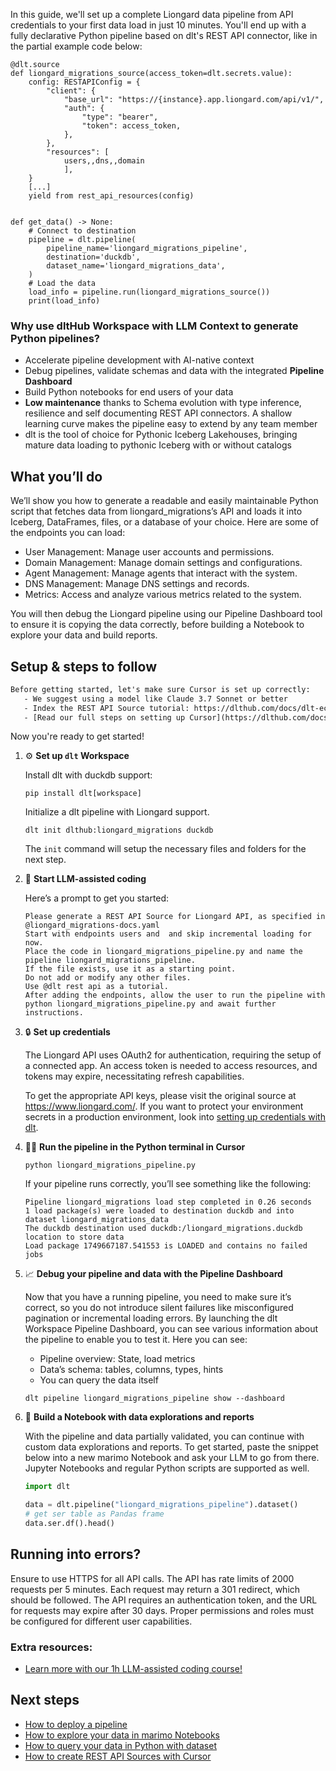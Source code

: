 In this guide, we'll set up a complete Liongard data pipeline from API credentials to your first data load in just 10 minutes. You'll end up with a fully declarative Python pipeline based on dlt's REST API connector, like in the partial example code below:

```python-outcome
@dlt.source
def liongard_migrations_source(access_token=dlt.secrets.value):
    config: RESTAPIConfig = {
        "client": {
            "base_url": "https://{instance}.app.liongard.com/api/v1/",
            "auth": {
                "type": "bearer",
                "token": access_token,
            },
        },
        "resources": [
            users,,dns,,domain
            ],
    }
    [...]
    yield from rest_api_resources(config)


def get_data() -> None:
    # Connect to destination
    pipeline = dlt.pipeline(
        pipeline_name='liongard_migrations_pipeline',
        destination='duckdb',
        dataset_name='liongard_migrations_data', 
    )
    # Load the data
    load_info = pipeline.run(liongard_migrations_source())
    print(load_info) 
```

### Why use dltHub Workspace with LLM Context to generate Python pipelines?

- Accelerate pipeline development with AI-native context
- Debug pipelines, validate schemas and data with the integrated **Pipeline Dashboard**
- Build Python notebooks for end users of your data
- **Low maintenance** thanks to Schema evolution with type inference, resilience and self documenting REST API connectors. A shallow learning curve makes the pipeline easy to extend by any team member
- dlt is the tool of choice for Pythonic Iceberg Lakehouses, bringing mature data loading to pythonic Iceberg with or without catalogs

## What you’ll do

We’ll show you how to generate a readable and easily maintainable Python script that fetches data from liongard_migrations’s API and loads it into Iceberg, DataFrames, files, or a database of your choice. Here are some of the endpoints you can load:

- User Management: Manage user accounts and permissions.
- Domain Management: Manage domain settings and configurations.
- Agent Management: Manage agents that interact with the system.
- DNS Management: Manage DNS settings and records.
- Metrics: Access and analyze various metrics related to the system.

You will then debug the Liongard pipeline using our Pipeline Dashboard tool to ensure it is copying the data correctly, before building a Notebook to explore your data and build reports.

## Setup & steps to follow

```default
Before getting started, let's make sure Cursor is set up correctly:
   - We suggest using a model like Claude 3.7 Sonnet or better
   - Index the REST API Source tutorial: https://dlthub.com/docs/dlt-ecosystem/verified-sources/rest_api/ and add it to context as **@dlt rest api**
   - [Read our full steps on setting up Cursor](https://dlthub.com/docs/dlt-ecosystem/llm-tooling/cursor-restapi#23-configuring-cursor-with-documentation)
```

Now you're ready to get started!

1. ⚙️ **Set up `dlt` Workspace**
    
    Install dlt with duckdb support:
    ```shell
    pip install dlt[workspace]
    ```

    Initialize a dlt pipeline with Liongard support.
    ```shell
    dlt init dlthub:liongard_migrations duckdb
    ```

    The `init` command will setup the necessary files and folders for the next step.
    
2. 🤠 **Start LLM-assisted coding**
    
    Here’s a prompt to get you started:
    
    ```prompt
    Please generate a REST API Source for Liongard API, as specified in @liongard_migrations-docs.yaml 
    Start with endpoints users and  and skip incremental loading for now. 
    Place the code in liongard_migrations_pipeline.py and name the pipeline liongard_migrations_pipeline. 
    If the file exists, use it as a starting point. 
    Do not add or modify any other files. 
    Use @dlt rest api as a tutorial. 
    After adding the endpoints, allow the user to run the pipeline with python liongard_migrations_pipeline.py and await further instructions.
    ```

    
3. 🔒 **Set up credentials** 
    
    The Liongard API uses OAuth2 for authentication, requiring the setup of a connected app. An access token is needed to access resources, and tokens may expire, necessitating refresh capabilities.
    
    To get the appropriate API keys, please visit the original source at https://www.liongard.com/.
    If you want to protect your environment secrets in a production environment, look into [setting up credentials with dlt](https://dlthub.com/docs/walkthroughs/add_credentials).
    
4. 🏃‍♀️ **Run the pipeline in the Python terminal in Cursor**
    
    ```shell
    python liongard_migrations_pipeline.py
    ```
    
    If your pipeline runs correctly, you’ll see something like the following:
    
    ```shell
    Pipeline liongard_migrations load step completed in 0.26 seconds
    1 load package(s) were loaded to destination duckdb and into dataset liongard_migrations_data
    The duckdb destination used duckdb:/liongard_migrations.duckdb location to store data
    Load package 1749667187.541553 is LOADED and contains no failed jobs
    ```
    
5. 📈 **Debug your pipeline and data with the Pipeline Dashboard**

    Now that you have a running pipeline, you need to make sure it’s correct, so you do not introduce silent failures like misconfigured pagination or incremental loading errors. By launching the dlt Workspace Pipeline Dashboard, you can see various information about the pipeline to enable you to test it. Here you can see:
    - Pipeline overview: State, load metrics
    - Data’s schema: tables, columns, types, hints
    - You can query the data itself
    
    ```shell
    dlt pipeline liongard_migrations_pipeline show --dashboard
    ```
    
6. 🐍 **Build a Notebook with data explorations and reports**

    With the pipeline and data partially validated, you can continue with custom data explorations and reports. To get started, paste the snippet below into a new marimo Notebook and ask your LLM to go from there. Jupyter Notebooks and regular Python scripts are supported as well.

    
    ```python
    import dlt

   data = dlt.pipeline("liongard_migrations_pipeline").dataset()
   # get ser table as Pandas frame
   data.ser.df().head()
    ```

## Running into errors?

Ensure to use HTTPS for all API calls. The API has rate limits of 2000 requests per 5 minutes. Each request may return a 301 redirect, which should be followed. The API requires an authentication token, and the URL for requests may expire after 30 days. Proper permissions and roles must be configured for different user capabilities.

### Extra resources:

- [Learn more with our 1h LLM-assisted coding course!](https://www.youtube.com/watch?v=GGid70rnJuM)

## Next steps

- [How to deploy a pipeline](https://dlthub.com/docs/walkthroughs/deploy-a-pipeline)
- [How to explore your data in marimo Notebooks](https://dlthub.com/docs/general-usage/dataset-access/marimo)
- [How to query your data in Python with dataset](https://dlthub.com/docs/general-usage/dataset-access/dataset)
- [How to create REST API Sources with Cursor](https://dlthub.com/docs/dlt-ecosystem/llm-tooling/cursor-restapi)